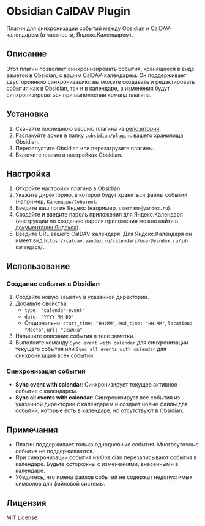 # Obsidian CalDAV Plugin

Плагин для синхронизации событий между Obsidian и CalDAV-календарем (в частности, Яндекс.Календарем).

## Описание

Этот плагин позволяет синхронизировать события, хранящиеся в виде заметок в Obsidian, с вашим CalDAV-календарем. Он поддерживает двустороннюю синхронизацию: вы можете создавать и редактировать события как в Obsidian, так и в календаре, а изменения будут синхронизироваться при выполнении команд плагина.

## Установка

1. Скачайте последнюю версию плагина из [репозитория](https://github.com/your-repo/obsidian-caldav).
2. Распакуйте архив в папку `.obsidian/plugins` вашего хранилища Obsidian.
3. Перезапустите Obsidian или перезагрузите плагины.
4. Включите плагин в настройках Obsidian.

## Настройка

1. Откройте настройки плагина в Obsidian.
2. Укажите директорию, в которой будут храниться файлы событий (например, `Календарь/События`).
3. Введите ваш логин Яндекс (например, `username@yandex.ru`).
4. Создайте и введите пароль приложения для Яндекс.Календаря (инструкции по созданию пароля приложения можно найти в [документации Яндекса](https://yandex.ru/support/id/passwords.html)).
5. Введите URL вашего CalDAV-календаря. Для Яндекс.Календаря он имеет вид `https://caldav.yandex.ru/calendars/user@yandex.ru/id-календаря/`.

## Использование

### Создание события в Obsidian

1. Создайте новую заметку в указанной директории.
2. Добавьте свойства:
   - `type: "calendar-event"`
   - `date: "YYYY-MM-DD"`
   - Опционально: `start_time: "HH:MM"`, `end_time: "HH:MM"`, `location: "Место"`, `url: "Ссылка"`
3. Напишите описание события в теле заметки.
4. Выполните команду `Sync event with calendar` для синхронизации текущего события или `Sync all events with calendar` для синхронизации всех событий.

### Синхронизация событий

- **Sync event with calendar**: Синхронизирует текущее активное событие с календарем.
- **Sync all events with calendar**: Синхронизирует все события из указанной директории с календарем и создает новые файлы для событий, которые есть в календаре, но отсутствуют в Obsidian.

## Примечания

- Плагин поддерживает только однодневные события. Многосуточные события не поддерживаются.
- При синхронизации события из Obsidian перезаписывают события в календаре. Будьте осторожны с изменениями, внесенными в календаре.
- Убедитесь, что имена файлов событий не содержат недопустимых символов для файловой системы.

## Лицензия

MIT License